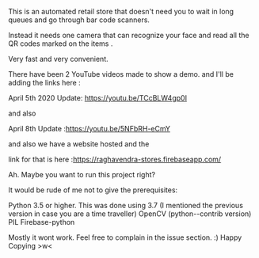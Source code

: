 This is an automated retail store that doesn't need you to wait in long queues and go through bar code scanners. 

Instead it needs one camera that can recognize your face and read all the QR codes marked on the items . 

Very fast and very convenient.  

There have been 2 YouTube videos made to show a demo. and I'll be adding the links here : 

April 5th 2020 Update: https://youtu.be/TCcBLW4gp0I 

and also 

April 8th Update :https://youtu.be/5NFbRH-eCmY 

and also we have a website hosted and the 

link for that is here :https://raghavendra-stores.firebaseapp.com/

Ah. Maybe you want to run this project right?

It would be rude of me not to give the prerequisites:

Python 3.5 or higher. This was done using 3.7 (I mentioned the previous version in case you are a time traveller)
OpenCV (python--contrib version)
PIL
Firebase-python

Mostly it wont work. Feel free to complain in the issue section. :)
Happy Copying >w<


